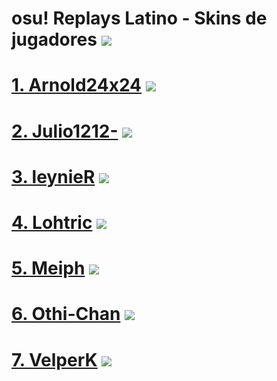 # osu! Replays Latino - Skins de jugadores ![](https://github.com/FlyingCat-X/osu-Replays-Latino-Skins/raw/master/osu!Logo.png) 
# [1. Arnold24x24](https://github.com/FlyingCat-X/osu-Replays-Latino-Skins/blob/master/Arnold24x24/Arnold24x24Skins.md) ![](https://github.com/FlyingCat-X/osu-Replays-Latino-Skins/raw/master/Banderas/PeruBandera.png)
# [2. Julio1212-](https://github.com/FlyingCat-X/osu-Replays-Latino-Skins/blob/master/Julio1212-/Julio1212Skins.md) ![](https://github.com/FlyingCat-X/osu-Replays-Latino-Skins/raw/master/Banderas/PeruBandera.png)
# [3. leynieR](https://github.com/FlyingCat-X/osu-Replays-Latino-Skins/blob/master/leynieR/leynieRSkins.md) ![](https://github.com/FlyingCat-X/osu-Replays-Latino-Skins/raw/master/Banderas/PeruBandera.png)
# [4. Lohtric](https://github.com/FlyingCat-X/osu-Replays-Latino-Skins/blob/master/Lohtric/LohtricSkins.md) ![](https://github.com/FlyingCat-X/osu-Replays-Latino-Skins/raw/master/Banderas/MexicoBandera.png)
# [5. Meiph](https://github.com/FlyingCat-X/osu-Replays-Latino-Skins/blob/master/Meiph/MeiphSkins.md) ![](https://github.com/FlyingCat-X/osu-Replays-Latino-Skins/raw/master/Banderas/PeruBandera.png)
# [6. Othi-Chan](https://github.com/FlyingCat-X/osu-Replays-Latino-Skins/blob/master/Othi-Chan/Othi-Chan.md) ![](https://github.com/FlyingCat-X/osu-Replays-Latino-Skins/raw/master/Banderas/PeruBandera.png)
# [7. VelperK](https://github.com/FlyingCat-X/osu-Replays-Latino-Skins/blob/master/VelperK/VelperkSkins.md) ![](https://github.com/FlyingCat-X/osu-Replays-Latino-Skins/raw/master/Banderas/ArgentinaBandera.png)
